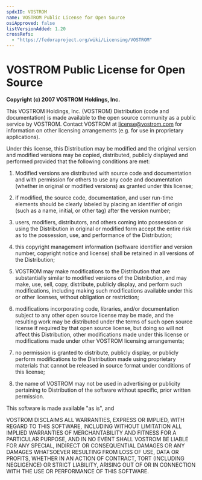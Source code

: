 ```yaml
---
spdxID: VOSTROM
name: VOSTROM Public License for Open Source
osiApproved: false
listVersionAdded: 1.20
crossRefs: 
  - "https://fedoraproject.org/wiki/Licensing/VOSTROM"
---
```


# VOSTROM Public License for Open Source

**Copyright (c) 2007 VOSTROM Holdings, Inc.**

This VOSTROM Holdings, Inc. (VOSTROM) Distribution (code and documentation) is made available to the open source community as a public service by VOSTROM. Contact VOSTROM at license@vostrom.com for information on other licensing arrangements (e.g. for use in proprietary applications).

Under this license, this Distribution may be modified and the original version and modified versions may be copied, distributed, publicly displayed and performed provided that the following conditions are met:

1. Modified versions are distributed with source code and documentation and with permission for others to use any code and documentation (whether in original or modified versions) as granted under this license;

2. if modified, the source code, documentation, and user run-time elements should be clearly labeled by placing an identifier of origin (such as a name, initial, or other tag) after the version number;

3. users, modifiers, distributors, and others coming into possession or using the Distribution in original or modified form accept the entire risk as to the possession, use, and performance of the Distribution;

4. this copyright management information (software identifier and version number, copyright notice and license) shall be retained in all versions of the Distribution;

5. VOSTROM may make modifications to the Distribution that are substantially similar to modified versions of the Distribution, and may make, use, sell, copy, distribute, publicly display, and perform such modifications, including making such modifications available under this or other licenses, without obligation or restriction;

6. modifications incorporating code, libraries, and/or documentation subject to any other open source license may be made, and the resulting work may be distributed under the terms of such open source license if required by that open source license, but doing so will not affect this Distribution, other modifications made under this license or modifications made under other VOSTROM licensing arrangements;

7. no permission is granted to distribute, publicly display, or publicly perform modifications to the Distribution made using proprietary materials that cannot be released in source format under conditions of this license;

8. the name of VOSTROM may not be used in advertising or publicity pertaining to Distribution of the software without specific, prior written permission.

This software is made available "as is", and

VOSTROM DISCLAIMS ALL WARRANTIES, EXPRESS OR IMPLIED, WITH REGARD TO THIS SOFTWARE, INCLUDING WITHOUT LIMITATION ALL IMPLIED WARRANTIES OF MERCHANTABILITY AND FITNESS FOR A PARTICULAR PURPOSE, AND IN NO EVENT SHALL VOSTROM BE LIABLE FOR ANY SPECIAL, INDIRECT OR CONSEQUENTIAL DAMAGES OR ANY DAMAGES WHATSOEVER RESULTING FROM LOSS OF USE, DATA OR PROFITS, WHETHER IN AN ACTION OF CONTRACT, TORT (INCLUDING NEGLIGENCE) OR STRICT LIABILITY, ARISING OUT OF OR IN CONNECTION WITH THE USE OR PERFORMANCE OF THIS SOFTWARE.
